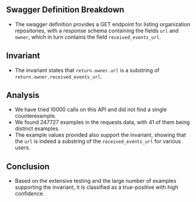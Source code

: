 ## Swagger Definition Breakdown
- The swagger definition provides a GET endpoint for listing organization repositories, with a response schema containing the fields `url` and `owner`, which in turn contains the field `received_events_url`.

## Invariant
- The invariant states that `return.owner.url` is a substring of `return.owner.received_events_url`.

## Analysis
- We have tried 10000 calls on this API and did not find a single counterexample.
- We found 247727 examples in the requests data, with 41 of them being distinct examples.
- The example values provided also support the invariant, showing that the `url` is indeed a substring of the `received_events_url` for various users.

## Conclusion
- Based on the extensive testing and the large number of examples supporting the invariant, it is classified as a true-positive with high confidence.

